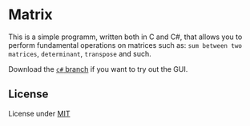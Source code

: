 # Matrix
This is a simple programm, written both in C and C#, that allows you to perform fundamental operations on matrices such as: ```sum between two matrices```, 
```determinant```, ```transpose``` and such. 

Download the [```c#``` branch](https://github.com/sl1mSha4dey/matrix) if you want to try out the GUI.

## License
License under [MIT](https://choosealicense.com/licenses/mit/)
